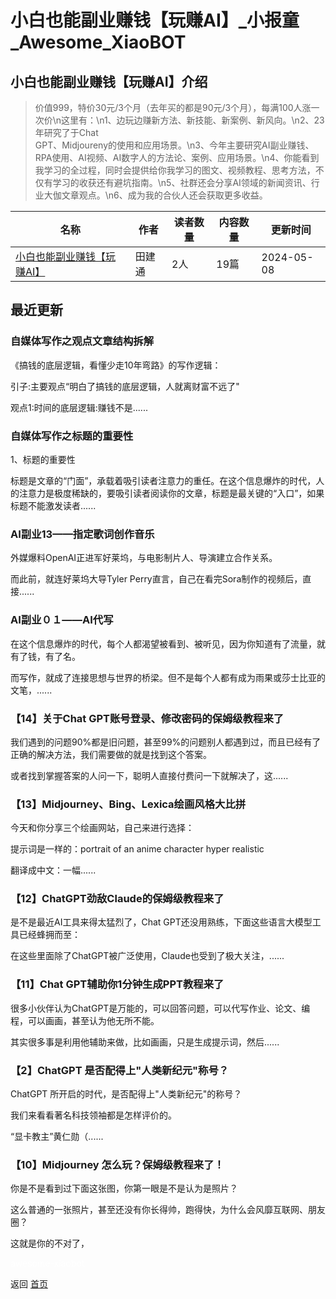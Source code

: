 # 小白也能副业赚钱【玩赚AI】_小报童_Awesome_XiaoBOT

## 小白也能副业赚钱【玩赚AI】介绍
> 价值999，特价30元/3个月（去年买的都是90元/3个月），每满100人涨一次价\n这里有：\n1、边玩边赚新方法、新技能、新案例、新风向。\n2、23年研究了于Chat  
GPT、Midjoureny的使用和应用场景。\n3、今年主要研究AI副业赚钱、RPA使用、AI视频、AI数字人的方法论、案例、应用场景。\n4、你能看到我学习的全过程，同时会提供给你我学习的图文、视频教程、思考方法，不仅有学习的收获还有避坑指南。\n5、社群还会分享AI领域的新闻资讯、行业大伽文章观点。\n6、成为我的合伙人还会获取更多收益。  
  


|名称|作者|读者数量|内容数量|更新时间|
|---|---|---|---|---|
|[小白也能副业赚钱【玩赚AI】](https://xiaobot.net/p/666?refer=0b133df9-27dc-423b-8101-639049001c13)|田建通|2人|19篇|2024-05-08|

## 最近更新
### 自媒体写作之观点文章结构拆解

《搞钱的底层逻辑，看懂少走10年弯路》的写作逻辑：

引子:主要观点“明白了搞钱的底层逻辑，人就离财富不远了"

观点1:时间的底层逻辑:赚钱不是......

### 自媒体写作之标题的重要性

1、标题的重要性

标题是文章的“门面”，承载着吸引读者注意力的重任。在这个信息爆炸的时代，人的注意力是极度稀缺的，要吸引读者阅读你的文章，标题是最关键的“入口”，如果标题不能激发读者......

### AI副业13——指定歌词创作音乐

外媒爆料OpenAI正进军好莱坞，与电影制片人、导演建立合作关系。

而此前，就连好莱坞大导Tyler Perry直言，自己在看完Sora制作的视频后，直接......

### AI副业０１——AI代写

在这个信息爆炸的时代，每个人都渴望被看到、被听见，因为你知道有了流量，就有了钱，有了名。

而写作，就成了连接思想与世界的桥梁。但不是每个人都有成为雨果或莎士比亚的文笔，......

### 【14】关于Chat GPT账号登录、修改密码的保姆级教程来了

我们遇到的问题90%都是旧问题，甚至99%的问题别人都遇到过，而且已经有了正确的解决方法，我们需要做的就是找到这个答案。

或者找到掌握答案的人问一下，聪明人直接付费问一下就解决了，这......

### 【13】Midjourney、Bing、Lexica绘画风格大比拼

今天和你分享三个绘画网站，自己来进行选择：

提示词是一样的：portrait of an anime character hyper realistic

翻译成中文：一幅......

### 【12】ChatGPT劲敌Claude的保姆级教程来了

是不是最近AI工具来得太猛烈了，Chat GPT还没用熟练，下面这些语言大模型工具已经蜂拥而至：

在这些里面除了ChatGPT被广泛使用，Claude也受到了极大关注，......

### 【11】Chat GPT辅助你1分钟生成PPT教程来了

很多小伙伴认为ChatGPT是万能的，可以回答问题，可以代写作业、论文、编程，可以画画，甚至认为他无所不能。

其实很多事是利用他辅助来做，比如画画，只是生成提示词，然后......

### 【2】ChatGPT 是否配得上"人类新纪元"称号？

ChatGPT 所开启的时代，是否配得上"人类新纪元"的称号？

我们来看看著名科技领袖都是怎样评价的。

“显卡教主”黄仁勋（......

### 【10】Midjourney 怎么玩？保姆级教程来了！

你是不是看到过下面这张图，你第一眼是不是认为是照片？

这么普通的一张照片，甚至还没有你长得帅，跑得快，为什么会风靡互联网、朋友圈？

这就是你的不对了，


<a href="https://github.com/Reno9527/awesome-xiaobot" style="color: white; text-decoration: none;">awesome-xiaobot</a>

返回 [首页](../README.md)
